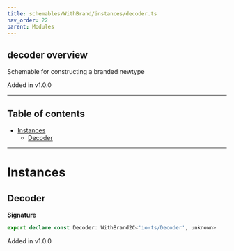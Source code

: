```yaml
---
title: schemables/WithBrand/instances/decoder.ts
nav_order: 22
parent: Modules
---
```


## decoder overview

Schemable for constructing a branded newtype

Added in v1.0.0

---

<h2 class="text-delta">Table of contents</h2>

- [Instances](#instances)
  - [Decoder](#decoder)

---

# Instances

## Decoder

**Signature**

```ts
export declare const Decoder: WithBrand2C<'io-ts/Decoder', unknown>
```

Added in v1.0.0
